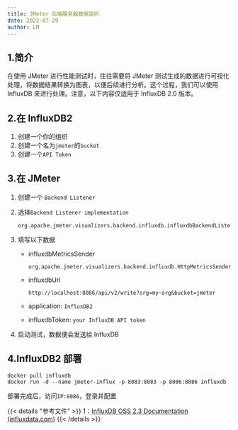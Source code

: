 ```yaml
---
title: JMeter 后端服务器数据监听
date: 2022-07-29
author: LM
---
```


## 1.简介

在使用 JMeter 进行性能测试时，往往需要将 JMeter 测试生成的数据进行可视化处理，将数据结果转换为图表，以便后续进行分析。这个过程，我们可以使用 InfluxDB 来进行处理。注意，以下内容仅适用于 InfluxDB 2.0 版本。

## 2.在 InfluxDB2

1. 创建一个你的组织
2. 创建一个名为`jmeter`的`bucket` 
3. 创建一个`API Token`

## 3.在 JMeter

1. 创建一个 `Backend Listener`

2. 选择`Backend Listener implementation`

   ```
   org.apache.jmeter.visualizers.backend.influxdb.influxdbBackendListenerClient
   ```

3. 填写以下数据

   - influxdbMetricsSender

     ```
     org.apache.jmeter.visualizers.backend.influxdb.HttpMetricsSender
     ```

   - influxdbUrl

     ```
     http://localhost:8086/api/v2/write?org=my-org&bucket=jmeter
     ```

   - application: `InfluxDB2`

   - influxdbToken: `your InfluxDB API token`

4. 启动测试，数据便会发送给 InfluxDB

## 4.InfluxDB2 部署

```
docker pull influxdb
docker run -d --name jmeter-influx -p 8083:8083 -p 8086:8086 influxdb
```

部署完成后，访问`IP:8086`，登录并配置

{{< details "参考文件" >}} 
1：[InfluxDB OSS 2.3 Documentation (influxdata.com)](https://docs.influxdata.com/influxdb/v2.3/write-data/no-code/third-party/#configure-apache-jmeter)
{{< /details >}}